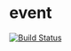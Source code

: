 # event

[![Build Status](https://travis-ci.org/KyoriPowered/event.svg?branch=master)](https://travis-ci.org/KyoriPowered/event)
